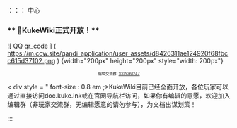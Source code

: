 ：：： 中心

  ### ** 🎉KukeWiki正式开放！** 
  
  ![ QQ qr_code ] ( https://m.ccw.site/gandi_application/user_assets/d8426311ae124920f68fbcc615d37102.png ) {width="200px" height="200px" style="width: 200px"}
  <div style="font-size: 0.6em; text-align: center;"> 编辑交流群: <a href="v" target="_blank" se_prerender_url="loading">1005261247</a></div>
  
  < div style = " font-size : 0.8 em ;>KukeWiki目前已经全面开放，各位玩家可以通过直接访问doc.kuke.ink或在官网导航栏访问，如果你有编辑的意愿，欢迎加入编辑群（非玩家交流群，无编辑愿意的请勿参与），为文档出谋划策！</div>


:::
